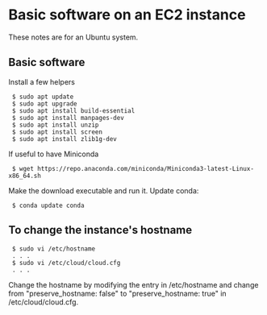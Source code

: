 # Basic software on an EC2 instance

These notes are for an Ubuntu system.

## Basic software

Install a few helpers

     $ sudo apt update
     $ sudo apt upgrade
     $ sudo apt install build-essential
     $ sudo apt install manpages-dev
     $ sudo apt install unzip
     $ sudo apt install screen
     $ sudo apt install zlib1g-dev

If useful to have Miniconda

     $ wget https://repo.anaconda.com/miniconda/Miniconda3-latest-Linux-x86_64.sh

Make the download executable and run it. Update conda:

     $ conda update conda

## To change the instance's hostname

     $ sudo vi /etc/hostname
     . . .
     $ sudo vi /etc/cloud/cloud.cfg
     . . .

Change the hostname by modifying the entry in /etc/hostname and change from
"preserve\_hostname: false" to "preserve\_hostname: true" in
/etc/cloud/cloud.cfg.
